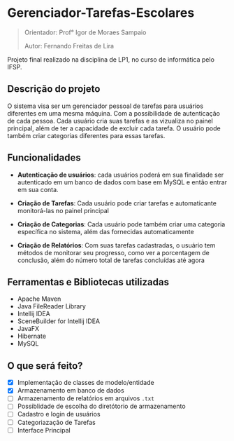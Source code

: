 # Gerenciador-Tarefas-Escolares

> Orientador: Prof° Igor de Moraes Sampaio
> 
> Autor: Fernando Freitas de Lira

Projeto final realizado na disciplina de LP1, no curso de informática pelo IFSP.

## Descrição do projeto

O sistema visa ser um gerenciador pessoal de tarefas para usuários diferentes em uma mesma máquina. Com a possibilidade de autenticação de cada pessoa. Cada usuário cria suas tarefas e as vizualiza no painel principal, além de ter a capacidade de excluir cada tarefa. O usuário pode também criar categorias diferentes para essas tarefas.

## Funcionalidades

- **Autenticação de usuários**: cada usuários poderá em sua finalidade ser autenticado em um banco de dados com base em MySQL e então entrar em sua conta.

- **Criação de Tarefas**: Cada usuário pode criar tarefas e automaticante monitorá-las no painel principal

- **Criação de Categorias**: Cada usuário pode também criar uma categoria específica no sistema, além das fornecidas automaticamente

- **Criação de Relatórios**: Com suas tarefas cadastradas, o usuário tem métodos de monitorar seu progresso, como ver a porcentagem de conclusão, além do número total de tarefas concluídas até agora


## Ferramentas e Bibliotecas utilizadas

- Apache Maven
- Java FileReader Library
- Intellij IDEA
- SceneBuilder for Intellij IDEA
- JavaFX
- Hibernate
- MySQL

## O que será feito?

- [X] Implementação de classes de modelo/entidade
- [X] Armazenamento em banco de dados
- [ ] Armazenamento de relatórios em arquivos `.txt`
- [ ] Possiblidade de escolha do diretótorio de armazenamento
- [ ] Cadastro e login de usuários
- [ ] Categoriazação de Tarefas
- [ ] Interface Principal